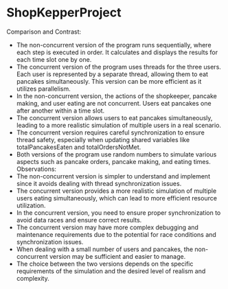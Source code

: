 # ShopKepperProject



Comparison and Contrast:
* The non-concurrent version of the program runs sequentially, where each step is executed in order. It calculates and displays the results for each time slot one by one.
* The concurrent version of the program uses threads for the three users. Each user is represented by a separate thread, allowing them to eat pancakes simultaneously. This version can be more efficient as it utilizes parallelism.
* In the non-concurrent version, the actions of the shopkeeper, pancake making, and user eating are not concurrent. Users eat pancakes one after another within a time slot.
* The concurrent version allows users to eat pancakes simultaneously, leading to a more realistic simulation of multiple users in a real scenario.
* The concurrent version requires careful synchronization to ensure thread safety, especially when updating shared variables like totalPancakesEaten and totalOrdersNotMet.
* Both versions of the program use random numbers to simulate various aspects such as pancake orders, pancake making, and eating times.
Observations:
* The non-concurrent version is simpler to understand and implement since it avoids dealing with thread synchronization issues.
* The concurrent version provides a more realistic simulation of multiple users eating simultaneously, which can lead to more efficient resource utilization.
* In the concurrent version, you need to ensure proper synchronization to avoid data races and ensure correct results.
* The concurrent version may have more complex debugging and maintenance requirements due to the potential for race conditions and synchronization issues.
* When dealing with a small number of users and pancakes, the non-concurrent version may be sufficient and easier to manage.
* The choice between the two versions depends on the specific requirements of the simulation and the desired level of realism and complexity.
